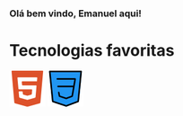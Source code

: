 ### Olá bem vindo, Emanuel aqui!

<div>
<h1>Tecnologias favoritas</h1>
   <img src="imagens/html5.png" alt="#">
   <img src="imagens/css.png" alt="#">
</div>
